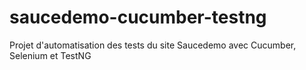 # saucedemo-cucumber-testng
Projet d'automatisation des tests du site Saucedemo avec Cucumber, Selenium et TestNG
